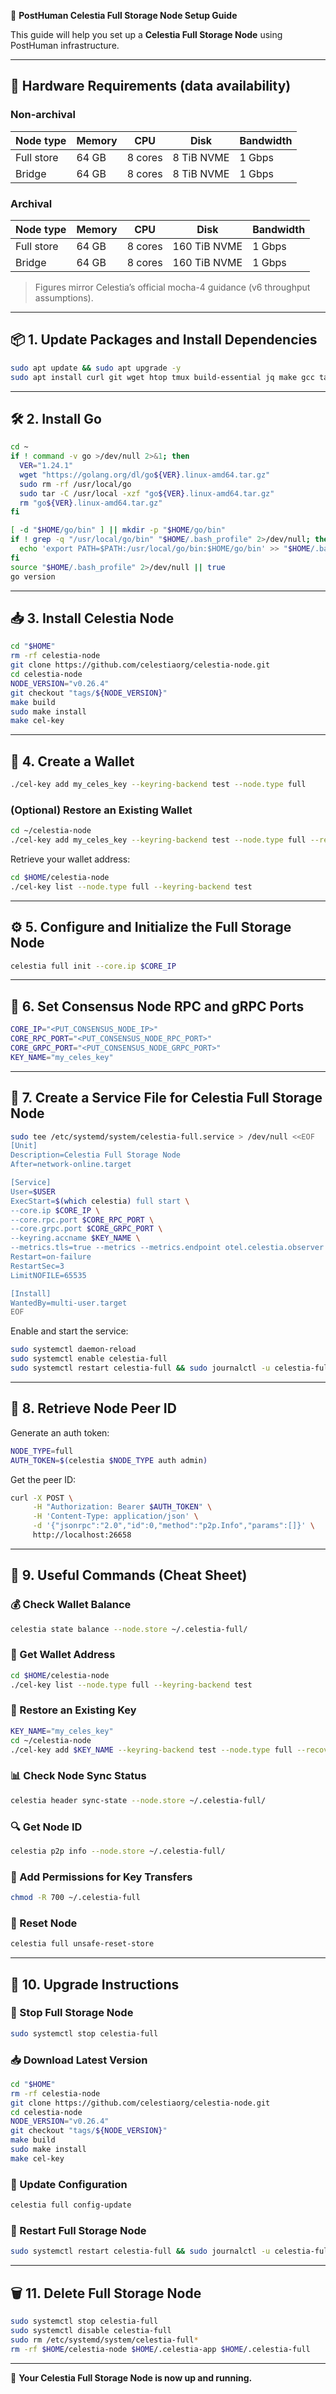 🚀 **PostHuman Celestia Full Storage Node Setup Guide**

This guide will help you set up a **Celestia Full Storage Node** using PostHuman infrastructure.

---

## 🔧 Hardware Requirements (data availability)

### Non-archival
| Node type  | Memory | CPU     | Disk       | Bandwidth |
|------------|--------|---------|------------|-----------|
| Full store | 64 GB  | 8 cores | 8 TiB NVME | 1 Gbps    |
| Bridge     | 64 GB  | 8 cores | 8 TiB NVME | 1 Gbps    |

### Archival
| Node type  | Memory | CPU     | Disk         | Bandwidth |
|------------|--------|---------|--------------|-----------|
| Full store | 64 GB  | 8 cores | 160 TiB NVME | 1 Gbps    |
| Bridge     | 64 GB  | 8 cores | 160 TiB NVME | 1 Gbps    |

> Figures mirror Celestia’s official mocha-4 guidance (v6 throughput assumptions).

---

## 📦 1. Update Packages and Install Dependencies
```bash
sudo apt update && sudo apt upgrade -y
sudo apt install curl git wget htop tmux build-essential jq make gcc tar clang pkg-config libssl-dev ncdu -y
```

---

## 🛠 2. Install Go
```bash
cd ~
if ! command -v go >/dev/null 2>&1; then
  VER="1.24.1"
  wget "https://golang.org/dl/go${VER}.linux-amd64.tar.gz"
  sudo rm -rf /usr/local/go
  sudo tar -C /usr/local -xzf "go${VER}.linux-amd64.tar.gz"
  rm "go${VER}.linux-amd64.tar.gz"
fi

[ -d "$HOME/go/bin" ] || mkdir -p "$HOME/go/bin"
if ! grep -q "/usr/local/go/bin" "$HOME/.bash_profile" 2>/dev/null; then
  echo 'export PATH=$PATH:/usr/local/go/bin:$HOME/go/bin' >> "$HOME/.bash_profile"
fi
source "$HOME/.bash_profile" 2>/dev/null || true
go version
```

---

## 📥 3. Install Celestia Node
```bash
cd "$HOME"
rm -rf celestia-node
git clone https://github.com/celestiaorg/celestia-node.git
cd celestia-node
NODE_VERSION="v0.26.4"
git checkout "tags/${NODE_VERSION}"
make build
sudo make install
make cel-key
```

---

## 🔑 4. Create a Wallet
```bash
./cel-key add my_celes_key --keyring-backend test --node.type full
```

### (Optional) Restore an Existing Wallet
```bash
cd ~/celestia-node
./cel-key add my_celes_key --keyring-backend test --node.type full --recover
```

Retrieve your wallet address:
```bash
cd $HOME/celestia-node
./cel-key list --node.type full --keyring-backend test
```

---

## ⚙️ 5. Configure and Initialize the Full Storage Node
```bash
celestia full init --core.ip $CORE_IP
```

---

## 📡 6. Set Consensus Node RPC and gRPC Ports
```bash
CORE_IP="<PUT_CONSENSUS_NODE_IP>"
CORE_RPC_PORT="<PUT_CONSENSUS_NODE_RPC_PORT>"
CORE_GRPC_PORT="<PUT_CONSENSUS_NODE_GRPC_PORT>"
KEY_NAME="my_celes_key"
```

---

## 🔄 7. Create a Service File for Celestia Full Storage Node
```bash
sudo tee /etc/systemd/system/celestia-full.service > /dev/null <<EOF
[Unit]
Description=Celestia Full Storage Node
After=network-online.target

[Service]
User=$USER
ExecStart=$(which celestia) full start \
--core.ip $CORE_IP \
--core.rpc.port $CORE_RPC_PORT \
--core.grpc.port $CORE_GRPC_PORT \
--keyring.accname $KEY_NAME \
--metrics.tls=true --metrics --metrics.endpoint otel.celestia.observer
Restart=on-failure
RestartSec=3
LimitNOFILE=65535

[Install]
WantedBy=multi-user.target
EOF
```

Enable and start the service:
```bash
sudo systemctl daemon-reload
sudo systemctl enable celestia-full
sudo systemctl restart celestia-full && sudo journalctl -u celestia-full -fo cat
```

---

## 📡 8. Retrieve Node Peer ID
Generate an auth token:
```bash
NODE_TYPE=full
AUTH_TOKEN=$(celestia $NODE_TYPE auth admin)
```

Get the peer ID:
```bash
curl -X POST \
     -H "Authorization: Bearer $AUTH_TOKEN" \
     -H 'Content-Type: application/json' \
     -d '{"jsonrpc":"2.0","id":0,"method":"p2p.Info","params":[]}' \
     http://localhost:26658
```

---

## 📖 9. Useful Commands (Cheat Sheet)

### 💰 Check Wallet Balance
```bash
celestia state balance --node.store ~/.celestia-full/
```

### 📜 Get Wallet Address
```bash
cd $HOME/celestia-node
./cel-key list --node.type full --keyring-backend test
```

### 🔄 Restore an Existing Key
```bash
KEY_NAME="my_celes_key"
cd ~/celestia-node
./cel-key add $KEY_NAME --keyring-backend test --node.type full --recover
```

### 📊 Check Node Sync Status
```bash
celestia header sync-state --node.store ~/.celestia-full/
```

### 🔍 Get Node ID
```bash
celestia p2p info --node.store ~/.celestia-full/
```

### 🔐 Add Permissions for Key Transfers
```bash
chmod -R 700 ~/.celestia-full
```

### 🔄 Reset Node
```bash
celestia full unsafe-reset-store
```

---

## 🔄 10. Upgrade Instructions

### 🛑 Stop Full Storage Node
```bash
sudo systemctl stop celestia-full
```

### 📥 Download Latest Version
```bash
cd "$HOME"
rm -rf celestia-node
git clone https://github.com/celestiaorg/celestia-node.git
cd celestia-node
NODE_VERSION="v0.26.4"
git checkout "tags/${NODE_VERSION}"
make build
sudo make install
make cel-key
```

### 🔄 Update Configuration
```bash
celestia full config-update
```

### 🚀 Restart Full Storage Node
```bash
sudo systemctl restart celestia-full && sudo journalctl -u celestia-full -fo cat
```

---

## 🗑 11. Delete Full Storage Node
```bash
sudo systemctl stop celestia-full
sudo systemctl disable celestia-full
sudo rm /etc/systemd/system/celestia-full*
rm -rf $HOME/celestia-node $HOME/.celestia-app $HOME/.celestia-full
```

---

🚀 **Your Celestia Full Storage Node is now up and running.**
